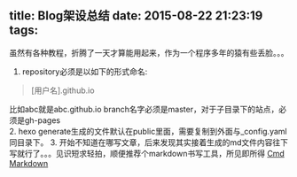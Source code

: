 title: Blog架设总结
date: 2015-08-22 21:23:19
tags:
---
虽然有各种教程，折腾了一天才算能用起来，作为一个程序多年的猿有些丢脸。。。
1. repository必须是以如下的形式命名:
> [用户名].github.io

比如abc就是abc.github.io
branch名字必须是master，对于子目录下的站点，必须是gh-pages  
2. hexo generate生成的文件默认在public里面，需要复制到外面与_config.yaml同目录下。
3. 开始不知道在哪写文章，后来发现其实接着生成的md文件内容往下写就行了。。。见识短求轻拍，顺便推荐个markdown书写工具，所见即所得 [Cmd Markdown](https://www.zybuluo.com/mdeditor)
